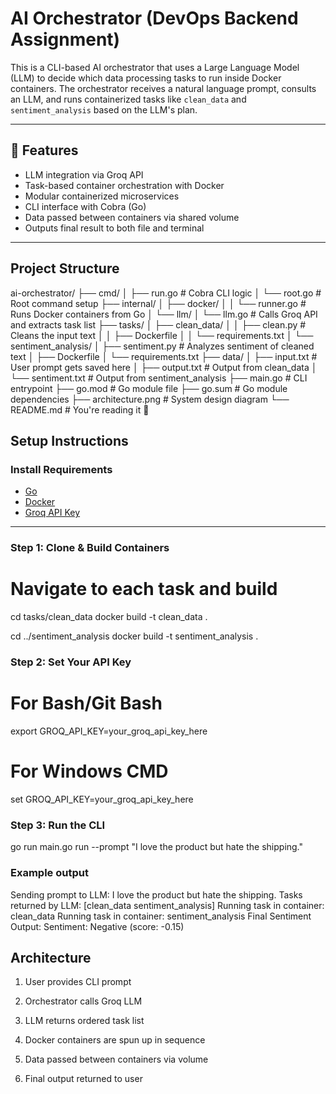 #  AI Orchestrator (DevOps Backend Assignment)

This is a CLI-based AI orchestrator that uses a Large Language Model (LLM) to decide which data processing tasks to run inside Docker containers. The orchestrator receives a natural language prompt, consults an LLM, and runs containerized tasks like `clean_data` and `sentiment_analysis` based on the LLM's plan.

---

## 🚀 Features

-  LLM integration via Groq API
-  Task-based container orchestration with Docker
-  Modular containerized microservices
-  CLI interface with Cobra (Go)
-  Data passed between containers via shared volume
-  Outputs final result to both file and terminal

---

##  Project Structure

ai-orchestrator/
├── cmd/
│   ├── run.go                    # Cobra CLI logic
│   └── root.go                   # Root command setup
├── internal/
│   ├── docker/
│   │   └── runner.go             # Runs Docker containers from Go
│   └── llm/
│       └── llm.go                # Calls Groq API and extracts task list
├── tasks/
│   ├── clean_data/
│   │   ├── clean.py              # Cleans the input text
│   │   ├── Dockerfile
│   │   └── requirements.txt
│   └── sentiment_analysis/
│       ├── sentiment.py          # Analyzes sentiment of cleaned text
│       ├── Dockerfile
│       └── requirements.txt
├── data/
│   ├── input.txt                 # User prompt gets saved here
│   ├── output.txt                # Output from clean_data
│   └── sentiment.txt             # Output from sentiment_analysis
├── main.go                       # CLI entrypoint
├── go.mod                        # Go module file
├── go.sum                        # Go module dependencies
├── architecture.png              # System design diagram
└── README.md                     # You're reading it 🎉


##  Setup Instructions

###  Install Requirements

- [Go](https://go.dev/doc/install)
- [Docker](https://www.docker.com/products/docker-desktop)
- [Groq API Key](https://console.groq.com)

---

###  Step 1: Clone & Build Containers

# Navigate to each task and build
cd tasks/clean_data
docker build -t clean_data .

cd ../sentiment_analysis
docker build -t sentiment_analysis .

###  Step 2: Set Your API Key

# For Bash/Git Bash
export GROQ_API_KEY=your_groq_api_key_here

# For Windows CMD
set GROQ_API_KEY=your_groq_api_key_here

### Step 3: Run the CLI

go run main.go run --prompt "I love the product but hate the shipping."

### Example output

Sending prompt to LLM: I love the product but hate the shipping.
Tasks returned by LLM: [clean_data sentiment_analysis]
Running task in container: clean_data
Running task in container: sentiment_analysis
Final Sentiment Output:
Sentiment: Negative (score: -0.15)

## Architecture

1. User provides CLI prompt

2. Orchestrator calls Groq LLM

3. LLM returns ordered task list

4. Docker containers are spun up in sequence

5. Data passed between containers via volume

6. Final output returned to user